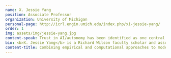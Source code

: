 ```yaml
---
name: X. Jessie Yang
position: Associate Professor
organization: University of Michigan
personal-page: http://icrl.engin.umich.edu/index.php/xi-jessie-yang/
order: 1
img: assets/img/jessie-yang.jpg
content-speak: Trust in AI/autonomy has been identified as one central factor in effective human-AI interaction. Despite active research in the past 30 years, most studies have used a “snapshot” view of trust and evaluated trust using questionnaires administered at the end of an experiment. This “snapshot” view does not fully acknowledge that trust is a dynamic variable that can strengthen and decay over time. With few exceptions, we have little understanding of the temporal dynamics of trust formation and evolution nor of how trust changes over time due to moment-to-moment interactions with autonomy. In this talk, I will present the results of two studies examining trust dynamics in human-autonomy interaction. In study 1, we identify and define three properties of trust dynamics, namely continuity, negativity bias, and stabilization. The three properties characterize a human agent’s trust formation and evolution process de facto. In study 2, we propose a computational model of trust dynamics that adheres to the three properties and evaluate the computational model against existing trust inference models. Results show that our model provides superior prediction performance and guarantees good model explainability and generalizability.
bio: <b>X. Jessie Yang</b> is a Richard Wilson faculty scholar and associate professor in the Department of Industrial and Operations Engineering, University of Michigan, with a courtesy appointment at the School of Information. She received her PhD in Mechanical and Aerospace Engineering (Human Factors) from Nanyang Technological University, Singapore, and was a postdoctoral fellow in the Computer Science and Artificial Intelligence Lab at MIT prior to joining U-M. Her research interests include human-autonomy/robot interaction and human factors in high-risk industries. Her work is supported by grants from the National Science Foundation, National Institute of Health, Department of Defense, including an NSF CAREER award, as well as from various industrial collaborations, including Boeing and GM. 
content-title: Combining empirical and computational approaches to model and predict trust dynamics in human-AI interaction
---
```

